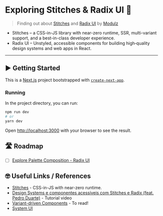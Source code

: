 # Exploring Stitches & Radix UI 💛

> Finding out about [Stitches](https://stitches.dev) and [Radix UI](https://www.radix-ui.com) by [Modulz](https://modulz.app)
 
- Stitches – a CSS-in-JS library with near-zero runtime, SSR, multi-variant support, and a best-in-class developer experience.
- Radix UI – Unstyled, accessible components for building high‑quality design systems and web apps in React.

---

## ▶️ Getting Started

This is a [Next.js](https://nextjs.org/) project bootstrapped with [`create-next-app`](https://github.com/vercel/next.js/tree/canary/packages/create-next-app).

### Running

In the project directory, you can run:

```bash
npm run dev
# or
yarn dev
```

Open [http://localhost:3000](http://localhost:3000) with your browser to see the result.

## 🛣 Roadmap

- [ ] [Explore Palette Composition - Radix UI](https://www.radix-ui.com/docs/colors/palette-composition/understanding-the-scale)

## 🤓 Useful Links / References

- [Stitches](https://stitches.dev) - CSS-in-JS with near-zero runtime.
- [Design Systems e componentes acessíveis com Stitches e Radix (feat. Pedro Duarte)](https://www.youtube.com/watch?v=c_hrvOaZRNo) - Tutorial video
- [Variant-driven Components](https://ped.ro/blog/variant-driven-components) - To read!
- [System UI](https://system-ui.com/)
